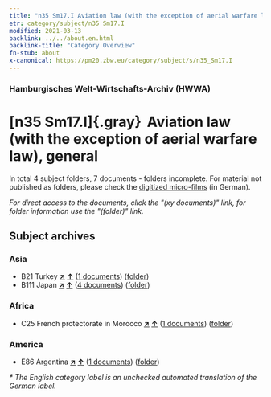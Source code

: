 ```yaml
---
title: "n35 Sm17.I Aviation law (with the exception of aerial warfare law), general"
etr: category/subject/n35 Sm17.I
modified: 2021-03-13
backlink: ../../about.en.html
backlink-title: "Category Overview"
fn-stub: about
x-canonical: https://pm20.zbw.eu/category/subject/s/n35_Sm17.I
---
```


### Hamburgisches Welt-Wirtschafts-Archiv (HWWA)
# [n35 Sm17.I]{.gray}&#8201; Aviation law (with the exception of aerial warfare law), general&#160; 





In total 4 subject folders, 7 documents - folders incomplete.
For material not published as folders, please check the [digitized micro-films](/film/h1_sh.de.html) (in German).

_For direct access to the documents, click the "(xy documents)" link, for folder information use the "(folder)" link._

## Subject archives



### Asia

- B21 Turkey [**&nearr;**](../../../geo/i/141111/about.en.html "Turkey (all folders)") [**&uarr;**](../../../geo/about.en.html#B21 "Country category system") (<a href="https://pm20.zbw.eu/dfgview/sh/141111,145695" title="about: Turkey : Aviation law (with the exception of aerial warfare law), general" target="_blank">1 documents</a>) ([folder](../../../../folder/sh/1411xx/141111/1456xx/145695/about.en.html))
- B111 Japan [**&nearr;**](../../../geo/i/141272/about.en.html "Japan (all folders)") [**&uarr;**](../../../geo/about.en.html#B111 "Country category system") (<a href="https://pm20.zbw.eu/dfgview/sh/141272,145695" title="about: Japan : Aviation law (with the exception of aerial warfare law), general" target="_blank">4 documents</a>) ([folder](../../../../folder/sh/1412xx/141272/1456xx/145695/about.en.html))

### Africa

- C25 French protectorate in Morocco [**&nearr;**](../../../geo/i/141358/about.en.html "French protectorate in Morocco (all folders)") [**&uarr;**](../../../geo/about.en.html#C25 "Country category system") (<a href="https://pm20.zbw.eu/dfgview/sh/141358,145695" title="about: French protectorate in Morocco : Aviation law (with the exception of aerial warfare law), general" target="_blank">1 documents</a>) ([folder](../../../../folder/sh/1413xx/141358/1456xx/145695/about.en.html))

### America

- E86 Argentina [**&nearr;**](../../../geo/i/141692/about.en.html "Argentina (all folders)") [**&uarr;**](../../../geo/about.en.html#E86 "Country category system") (<a href="https://pm20.zbw.eu/dfgview/sh/141692,145695" title="about: Argentina : Aviation law (with the exception of aerial warfare law), general" target="_blank">1 documents</a>) ([folder](../../../../folder/sh/1416xx/141692/1456xx/145695/about.en.html))


_* The English category label is an unchecked automated translation of the German label._

